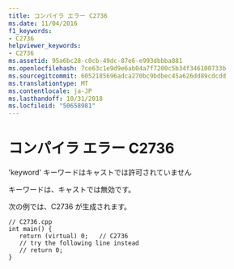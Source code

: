 ```yaml
---
title: コンパイラ エラー C2736
ms.date: 11/04/2016
f1_keywords:
- C2736
helpviewer_keywords:
- C2736
ms.assetid: 95a6bc28-c0cb-49dc-87e6-e993dbbba881
ms.openlocfilehash: 7ce63c1e9d9e6ab04a7f7200c5b34f346100733b
ms.sourcegitcommit: 6052185696adca270bc9bdbec45a626dd89cdcdd
ms.translationtype: MT
ms.contentlocale: ja-JP
ms.lasthandoff: 10/31/2018
ms.locfileid: "50658981"
---
```

# <a name="compiler-error-c2736"></a>コンパイラ エラー C2736

'keyword' キーワードはキャストでは許可されていません

キーワードは、キャストでは無効です。

次の例では、C2736 が生成されます。

```
// C2736.cpp
int main() {
   return (virtual) 0;   // C2736
   // try the following line instead
   // return 0;
}
```